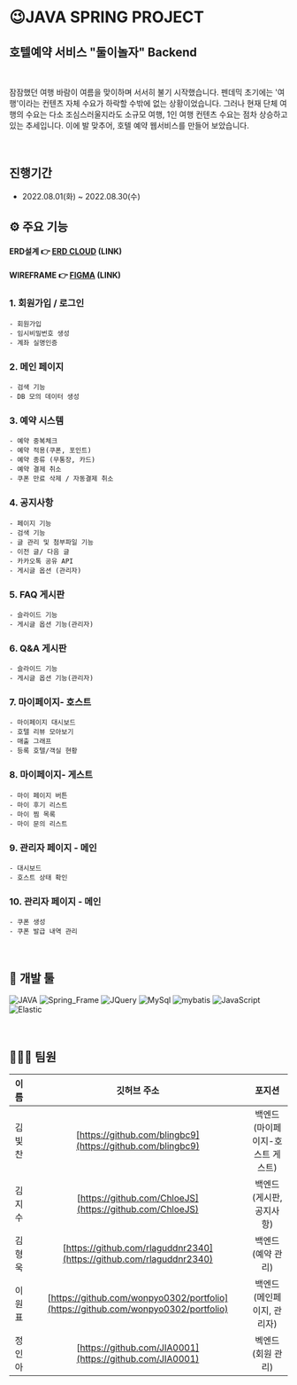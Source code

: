 # 😉JAVA SPRING PROJECT

## 호텔예약 서비스 "둘이놀자" Backend

<br>


잠잠했던 여행 바람이 여름을 맞이하며 서서히 불기 시작했습니다. 펜데믹 초기에는 '여행'이라는 컨텐츠 자체 수요가 하락할 수밖에 없는 상황이었습니다. 그러나 현재 단체 여행의 수요는 다소 조심스러울지라도 소규모 여행, 1인 여행 컨텐츠 수요는 점차 상승하고 있는 추세입니다. 이에 발 맞추어, 호텔 예약 웹서비스를 만들어 보았습니다.


<br>

## 진행기간

- 2022.08.01(화) ~ 2022.08.30(수)
  <br>

## ⚙ 주요 기능

#### ERD설계 👉 [ERD CLOUD](https://www.erdcloud.com/d/LhkTjyJtfFZiBqCyS)  (LINK)

#### WIREFRAME 👉 [FIGMA](https://www.figma.com/file/jQ2dRDz6SEE60P1f719b1V/%5B%EB%91%98%EC%9D%B4%EB%86%80%EA%B9%8C%5D?node-id=0%3A1) (LINK)


### 1. 회원가입 / 로그인
    - 회원가입 
    - 임시비밀번호 생성
    - 계좌 실명인증


### 2. 메인 페이지 
    - 검색 기능
    - DB 모의 데이터 생성


### 3. 예약 시스템
    - 예약 중복체크
    - 예약 적용(쿠폰, 포인트)
    - 예약 종류 (무통장, 카드)
    - 예약 결제 취소
    - 쿠폰 만료 삭제 / 자동결제 취소
    
    
### 4. 공지사항

    - 페이지 기능 
    - 검색 기능
    - 글 관리 및 첨부파일 기능
    - 이전 글/ 다음 글
    - 카카오톡 공유 API
    - 게시글 옵션 (관리자)  
  
  
### 5. FAQ 게시판

    - 슬라이드 기능
    - 게시글 옵션 기능(관리자)


### 6. Q&A 게시판

    - 슬라이드 기능
    - 게시글 옵션 기능(관리자)
    
    
### 7. 마이페이지- 호스트

    - 마이페이지 대시보드
    - 호텔 리뷰 모아보기
    - 매출 그래프
    - 등록 호텔/객실 현황


### 8. 마이페이지- 게스트

    - 마이 페이지 버튼 
    - 마이 후기 리스트
    - 마이 찜 목록
    - 마이 문의 리스트


### 9. 관리자 페이지 - 메인

    - 대시보드
    - 호스트 상태 확인


### 10. 관리자 페이지 - 메인

    - 쿠폰 생성
    - 쿠폰 발급 내역 관리






<br>

## 🔨 개발 툴

![JAVA](https://img.shields.io/badge/JAVA-DD4B39?style=for-the-badge&logo=JAVA&logoColor=white)
![Spring_Frame](https://img.shields.io/badge/Spring-6DB33F?style=for-the-badge&logo=Spring&logoColor=white)
![JQuery](https://img.shields.io/badge/JQuery-0769AD?style=for-the-badge&logo=JQuery&logoColor=white)
![MySql](https://img.shields.io/badge/MySql-4479A1?style=for-the-badge&logo=MySql&logoColor=white)
![mybatis](https://img.shields.io/badge/mybatis-CA4245?style=for-the-badge&logo=mybatis&logoColor=white)
![JavaScript](https://img.shields.io/badge/JavaScript-F7DF1E?style=for-the-badge&logo=JavaScript&logoColor=white)
![Elastic](https://img.shields.io/badge/Elastic-005571?style=for-the-badge&logo=Elastic&logoColor=white)


<br>


## 👨‍👩‍👧 팀원

|  이름  |                          깃허브 주소                           |       포지션       |
| :----: | :------------------------------------------------------------: | :----------------: |
| 김빛찬 |      [https://github.com/blingbc9](https://github.com/blingbc9)      |    백엔드(마이페이지-호스트 게스트)   |
| 김지수 | [https://github.com/ChloeJS](https://github.com/ChloeJS)   |    백엔드(게시판, 공지사항)   |
| 김형욱 |   [https://github.com/rlaguddnr2340](https://github.com/rlaguddnr2340)   |    백엔드(예약 관리)   |
| 이원표 |  [https://github.com/wonpyo0302/portfolio](https://github.com/wonpyo0302/portfolio) |    백엔드(메인페이지, 관리자)   |
| 정인아 |  [https://github.com/JIA0001](https://github.com/JIA0001)  |  벡엔드(회원 관리) |






<br>
